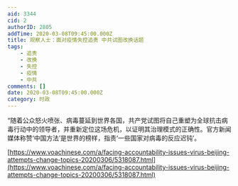 ```yaml
---
aid: 3344
cid: 2
authorID: 2805
addTime: 2020-03-08T09:45:00.000Z
title: 观察人士：面对疫情失控追责 中共试图改换话题
tags:
    - 追责
    - 改换
    - 失控
    - 疫情
    - 中共
comments: []
date: 2020-03-08T09:45:00.000Z
category: 时政
---
```


“随着公众怒火喷张、病毒蔓延到世界各国，共产党试图将自己重塑为全球抗击病毒行动中的领导者，并重新定位这场危机，以证明其治理模式的正确性。官方新闻媒体称赞‘中国方法’是世界的榜样，指责‘一些国家对病毒的反应迟钝’。

[https://www.voachinese.com/a/facing-accountability-issues-virus-beijing-attempts-change-topics-20200306/5318087.html](https://www.voachinese.com/a/facing-accountability-issues-virus-beijing-attempts-change-topics-20200306/5318087.html)
